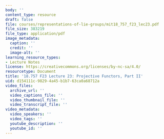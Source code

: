 ```yaml
---
body: ''
content_type: resource
draft: false
file: courses/representations-of-lie-groups/mit18_757_f23_lec23.pdf
file_size: 383219
file_type: application/pdf
image_metadata:
  caption: ''
  credit: ''
  image-alt: ''
learning_resource_types:
- Lecture Notes
license: https://creativecommons.org/licenses/by-nc-sa/4.0/
resourcetype: Document
title: '18.757 F23 Lecture 23: Projective Functors, Part II'
uid: d154111c-9829-4a45-b1b7-63ca0a68712a
video_files:
  archive_url: ''
  video_captions_file: ''
  video_thumbnail_file: ''
  video_transcript_file: ''
video_metadata:
  video_speakers: ''
  video_tags: ''
  youtube_description: ''
  youtube_id: ''
---
```

